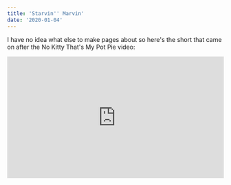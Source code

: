 ```yaml
---
title: 'Starvin'' Marvin'
date: '2020-01-04'
---
```



I have no idea what else to make pages about so here's the
short that came on after the No Kitty That's My Pot Pie video:

<div style="position: relative; padding-bottom: 56.25%; height: 0; overflow: hidden; max-width: 100%; background: #000;">
  <iframe 
    src="https://www.youtube.com/embed/1CLmDGD1PLA" 
    style="position: absolute; top: 0; left: 0; width: 100%; height: 100%;" 
    frameborder="0" 
    allowfullscreen>
  </iframe>
</div>
